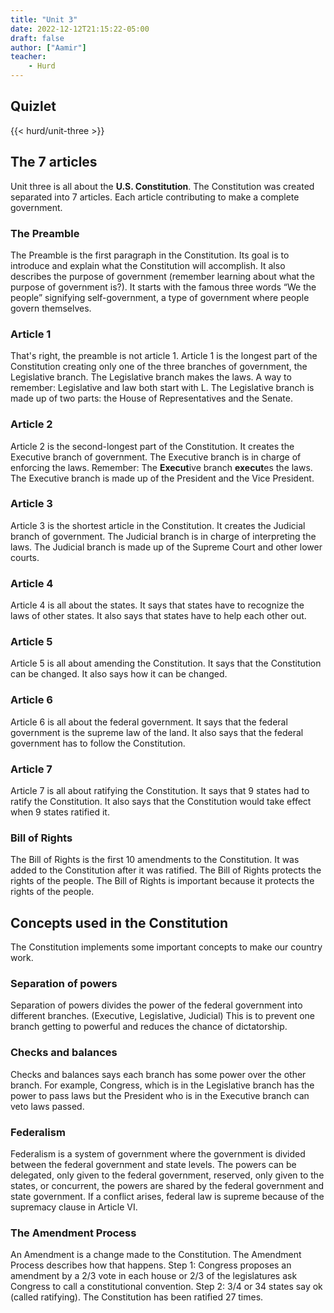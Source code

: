 ```yaml
--- 
title: "Unit 3" 
date: 2022-12-12T21:15:22-05:00 
draft: false 
author: ["Aamir"] 
teacher: 
    - Hurd 
--- 
```

## Quizlet 
{{< hurd/unit-three >}} 


## The 7 articles
Unit three is all about the **U.S. Constitution**. The Constitution was created separated into 7 articles. Each article contributing to make a complete government.

### The Preamble 

The Preamble is the first paragraph in the Constitution. Its goal is to introduce and explain what the Constitution will accomplish. It also describes the purpose of government (remember learning about what the purpose of government is?). It starts with the famous three words “We the people” signifying self-government, a type of government where people govern themselves. 

### Article 1 

That's right, the preamble is not article 1. Article 1 is the longest part of the Constitution creating only one of the three branches of government, the Legislative branch. The Legislative branch makes the laws. A way to remember: Legislative and law both start with L. The Legislative branch is made up of two parts: the House of Representatives and the Senate. 

### Article 2 

Article 2 is the second-longest part of the Constitution. It creates the Executive branch of government. The Executive branch is in charge of enforcing the laws. Remember: The **Execut**ive branch **execut**es the laws. The Executive branch is made up of the President and the Vice President. 

### Article 3 

Article 3 is the shortest article in the Constitution. It creates the Judicial branch of government. The Judicial branch is in charge of interpreting the laws. The Judicial branch is made up of the Supreme Court and other lower courts. 

### Article 4 

Article 4 is all about the states. It says that states have to recognize the laws of other states. It also says that states have to help each other out. 

### Article 5 

Article 5 is all about amending the Constitution. It says that the Constitution can be changed. It also says how it can be changed. 

### Article 6 

Article 6 is all about the federal government. It says that the federal government is the supreme law of the land. It also says that the federal government has to follow the Constitution. 

### Article 7 

Article 7 is all about ratifying the Constitution. It says that 9 states had to ratify the Constitution. It also says that the Constitution would take effect when 9 states ratified it. 

### Bill of Rights 

The Bill of Rights is the first 10 amendments to the Constitution. It was added to the Constitution after it was ratified. The Bill of Rights protects the rights of the people. The Bill of Rights is important because it protects the rights of the people. 


## Concepts used in the Constitution

The Constitution implements some important concepts to make our country work.

### Separation of powers

Separation of powers divides the power of the federal government into different branches. (Executive, Legislative, Judicial) This is to prevent one branch getting to powerful and reduces the chance of dictatorship.

### Checks and balances

Checks and balances says each branch has some power over the other branch. For example, Congress, which is in the Legislative branch has the power to pass laws but the President who is in the Executive branch can veto laws passed.

### Federalism

Federalism is a system of government where the government is divided between the federal government and state levels. The powers can be delegated, only given to the federal government, reserved, only given to the states, or concurrent, the powers are shared by the federal government and state government. If a conflict arises, federal law is supreme because of the supremacy clause in Article VI.

### The Amendment Process

An Amendment is a change made to the Constitution. The Amendment Process describes how that happens. Step 1: Congress proposes an amendment by a 2/3 vote in each house or 2/3 of the legislatures ask Congress to call a constitutional convention. Step 2: 3/4 or 34 states say ok (called ratifying). The Constitution has been ratified 27 times.
